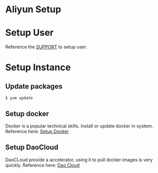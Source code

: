 # Aliyun Setup

# Setup User

Reference the [SUPPORT](./SUPPORT.md) to setup user.

# Setup Instance

## Update packages

```
$ yum update
```

## Setup docker

Docker is a popular technical skills. Install or update docker in system.
Reference here: [Setup Docker](https://docs.docker.com/engine/installation/linux/centos/)

## Setup DaoCloud

DaoCLoud provide a accelerator, using it to pull docker images is very quickly.
Reference here: [Dao Cloud](https://www.daocloud.io/)
